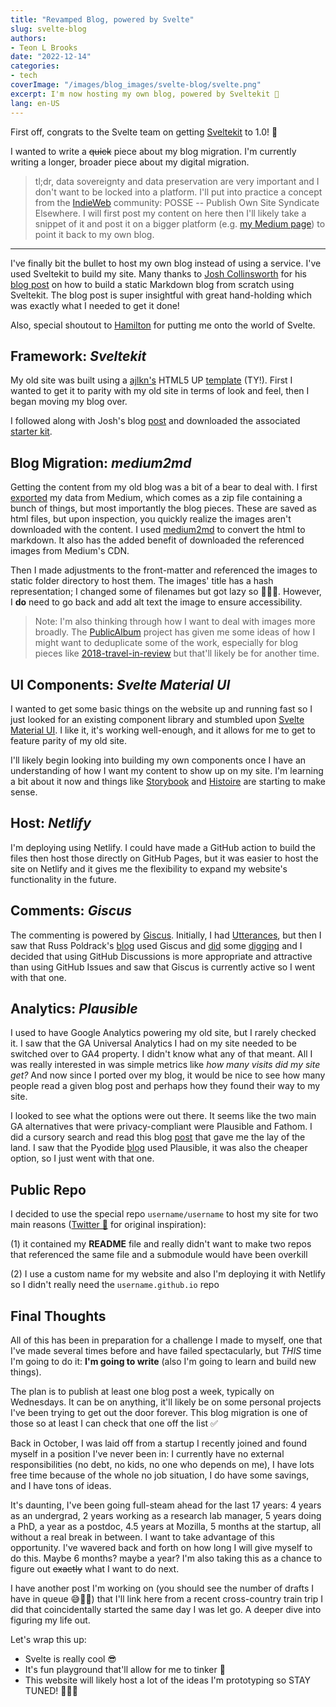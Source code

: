 ```yaml
---
title: "Revamped Blog, powered by Svelte"
slug: svelte-blog
authors:
- Teon L Brooks
date: "2022-12-14"
categories:
- tech
coverImage: "/images/blog_images/svelte-blog/svelte.png"
excerpt: I'm now hosting my own blog, powered by Sveltekit 🎉
lang: en-US
---
```


First off, congrats to the Svelte team on getting [Sveltekit](https://kit.svelte.dev) to 1.0! 🎉

I wanted to write a ~~quick~~ piece about my blog migration. I'm currently writing a longer, broader piece about my digital migration.

> tl;dr, data sovereignty and data preservation are very important and I don't want to be locked into a platform. I'll put into practice a concept from the [IndieWeb](https://indieweb.org) community: POSSE -- Publish Own Site Syndicate Elsewhere. I will first post my content on here then I'll likely take a snippet of it and post it on a bigger platform (e.g. [my Medium page](https://teonbrooks.medium.com)) to point it back to my own blog.

---

I've finally bit the bullet to host my own blog instead of using a service. I've used Sveltekit to build my site. Many thanks to [Josh Collinsworth](https://joshcollinsworth.com/) for his [blog post](https://joshcollinsworth.com/blog/build-static-sveltekit-markdown-blog) on how to build a static Markdown blog from scratch using Sveltekit. The blog post is super insightful with great hand-holding which was exactly what I needed to get it done!

Also, special shoutout to [Hamilton](https://www.hamiltonulmer.com/) for putting me onto the world of Svelte.

## Framework: *Sveltekit*

My old site was built using a [ajlkn's](https://twitter.com/ajlkn) HTML5 UP [template](https://html5up.net/astral) (TY!). First I wanted to get it to parity with my old site in terms of look and feel, then I began moving my blog over.

I followed along with Josh's blog [post](https://joshcollinsworth.com/blog/build-static-sveltekit-markdown-blog) and downloaded the associated [starter kit](https://github.com/josh-collinsworth/sveltekit-blog-starter).

## Blog Migration: *medium2md*

Getting the content from my old blog was a bit of a bear to deal with. I first [exported](https://help.medium.com/hc/en-us/articles/115004745787-Export-your-account-data) my data from Medium, which comes as a zip file containing a bunch of things, but most importantly the blog pieces. These are saved as html files, but upon inspection, you quickly realize the images aren't downloaded with the content. I used [medium2md](https://github.com/gautamdhameja/medium-2-md) to convert the html to markdown. It also has the added benefit of downloaded the referenced images from Medium's CDN.

Then I made adjustments to the front-matter and referenced the images to static folder directory to host them. The images' title has a hash representation; I changed some of filenames but got lazy so 🤷🏾‍♂️. However, I **do** need to go back and add alt text the image to ensure accessibility.

> Note: I'm also thinking through how I want to deal with images more broadly. The [PublicAlbum](https://www.publicalbum.org/) project has given me some ideas of how I might want to deduplicate some of the work, especially for blog pieces like [2018-travel-in-review](/blog/2018-travel-in-review) but that'll likely be for another time.

## UI Components: *Svelte Material UI*

I wanted to get some basic things on the website up and running fast so I just looked for an existing component library and stumbled upon [Svelte Material UI](https://sveltematerialui.com/). I like it, it's working well-enough, and it allows for me to get to feature parity of my old site.

I'll likely begin looking into building my own components once I have an understanding of how I want my content to show up on my site. I'm learning a bit about it now and things like [Storybook](https://storybook.js.org/) and [Histoire](https://histoire.dev/) are starting to make sense.

## Host: *Netlify*

I'm deploying using Netlify. I could have made a GitHub action to build the files then host those directly on GitHub Pages, but it was easier to host the site on Netlify and it gives me the flexibility to expand my website's functionality in the future.

## Comments: *Giscus*

The commenting is powered by [Giscus](https://giscus.app). Initially, I had [Utterances](https://utteranc.es/), but then I saw that Russ Poldrack's [blog](https://poldrack.github.io/blog/) used Giscus and [did](https://shipit.dev/posts/from-utterances-to-giscus.html) some [digging](https://andrewlock.net/considering-replacing-disqus-with-giscus/) and I decided that using GitHub Discussions is more appropriate and attractive than using GitHub Issues and saw that Giscus is currently active so I went with that one.

## Analytics: *Plausible*

I used to have Google Analytics powering my old site, but I rarely checked it. I saw that the GA Universal Analytics I had on my site needed to be switched over to GA4 property. I didn't know what any of that meant. All I was really interested in was simple metrics like *how many visits did my site get?* And now since I ported over my blog, it would be nice to see how many people read a given blog post and perhaps how they found their way to my site.

I looked to see what the options were out there. It seems like the two main GA alternatives that were privacy-compliant were Plausible and Fathom. I did a cursory search and read this blog [post](https://littlemountainprinting.com/articles/fathom-vs-plausible-analytics-which-is-better/) that gave me the lay of the land. I saw that the Pyodide [blog](https://blog.pyodide.org/) used Plausible, it was also the cheaper option, so I just went with that one.

## Public Repo

I decided to use the special repo `username/username` to host my site for two main reasons ([Twitter 🧵](https://twitter.com/teonbrooks/status/1492658898989465602) for original inspiration):

(1) it contained my **README** file and really didn't want to make two repos that referenced the same file and a submodule would have been overkill

(2) I use a custom name for my website and also I'm deploying it with Netlify so I didn't really need the `username.github.io` repo

## Final Thoughts

All of this has been in preparation for a challenge I made to myself, one that I've made several times before and have failed spectacularly, but *THIS* time I'm going to do it: **I'm going to write** (also I'm going to learn and build new things).

The plan is to publish at least one blog post a week, typically on Wednesdays. It can be on anything, it'll likely be on some personal projects I've been trying to get out the door forever. This blog migration is one of those so at least I can check that one off the list ✅

Back in October, I was laid off from a startup I recently joined and found myself in a position I've never been in: I currently have no external responsibilities (no debt, no kids, no one who depends on me), I have lots free time because of the whole no job situation, I do have some savings, and I have tons of ideas.

It's daunting, I've been going full-steam ahead for the last 17 years: 4 years as an undergrad, 2 years working as a research lab manager, 5 years doing a PhD, a year as a postdoc, 4.5 years at Mozilla, 5 months at the startup, all without a real break in between. I want to take advantage of this opportunity. I've wavered back and forth on how long I will give myself to do this. Maybe 6 months? maybe a year? I'm also taking this as a chance to figure out ~~exactly~~ what I want to do next.

I have another post I'm working on (you should see the number of drafts I have in queue 😅😬🫣) that I'll link here from a recent cross-country train trip I did that coincidentally started the same day I was let go. A deeper dive into figuring my life out.

Let's wrap this up: 
- Svelte is really cool 😎
- It's fun playground that'll allow for me to tinker 🛝
- This website will likely host a lot of the ideas I'm prototyping so STAY TUNED! 👨🏾‍🔬
